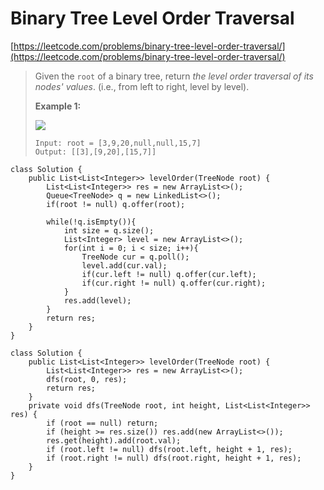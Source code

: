 # Binary Tree Level Order Traversal

[https://leetcode.com/problems/binary-tree-level-order-traversal/](https://leetcode.com/problems/binary-tree-level-order-traversal/)

> Given the `root` of a binary tree, return _the level order traversal of its nodes' values_. (i.e., from left to right, level by level).
>
> &#x20;
>
> **Example 1:**
>
> ![](https://assets.leetcode.com/uploads/2021/02/19/tree1.jpg)
>
> ```
> Input: root = [3,9,20,null,null,15,7]
> Output: [[3],[9,20],[15,7]]
> ```

```
class Solution {
    public List<List<Integer>> levelOrder(TreeNode root) {
        List<List<Integer>> res = new ArrayList<>();
        Queue<TreeNode> q = new LinkedList<>();
        if(root != null) q.offer(root);
        
        while(!q.isEmpty()){
            int size = q.size();
            List<Integer> level = new ArrayList<>();
            for(int i = 0; i < size; i++){
                TreeNode cur = q.poll();
                level.add(cur.val);
                if(cur.left != null) q.offer(cur.left);
                if(cur.right != null) q.offer(cur.right);
            }
            res.add(level);
        }
        return res;
    }
}
```

```
class Solution {
    public List<List<Integer>> levelOrder(TreeNode root) {
        List<List<Integer>> res = new ArrayList<>();
        dfs(root, 0, res);
        return res;
    }
    private void dfs(TreeNode root, int height, List<List<Integer>> res) {
        if (root == null) return;
        if (height >= res.size()) res.add(new ArrayList<>());
        res.get(height).add(root.val);
        if (root.left != null) dfs(root.left, height + 1, res);
        if (root.right != null) dfs(root.right, height + 1, res);
    }
}
```
